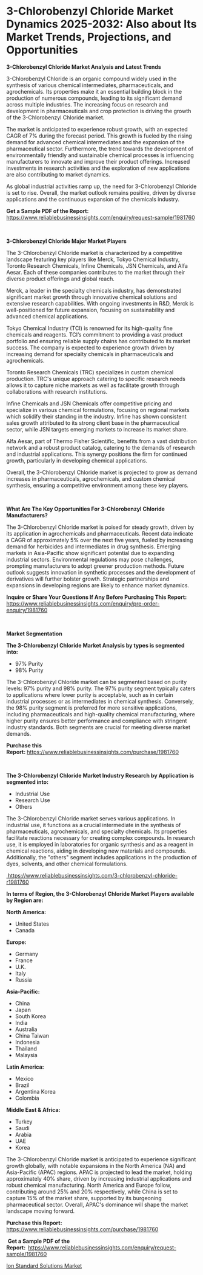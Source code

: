 <p><h1>3-Chlorobenzyl Chloride Market Dynamics 2025-2032: Also about Its Market Trends, Projections, and Opportunities</h1></p><p><strong>3-Chlorobenzyl Chloride Market Analysis and Latest Trends</strong></p>
<p><p>3-Chlorobenzyl Chloride is an organic compound widely used in the synthesis of various chemical intermediates, pharmaceuticals, and agrochemicals. Its properties make it an essential building block in the production of numerous compounds, leading to its significant demand across multiple industries. The increasing focus on research and development in pharmaceuticals and crop protection is driving the growth of the 3-Chlorobenzyl Chloride market.</p><p>The market is anticipated to experience robust growth, with an expected CAGR of 7% during the forecast period. This growth is fueled by the rising demand for advanced chemical intermediates and the expansion of the pharmaceutical sector. Furthermore, the trend towards the development of environmentally friendly and sustainable chemical processes is influencing manufacturers to innovate and improve their product offerings. Increased investments in research activities and the exploration of new applications are also contributing to market dynamics.</p><p>As global industrial activities ramp up, the need for 3-Chlorobenzyl Chloride is set to rise. Overall, the market outlook remains positive, driven by diverse applications and the continuous expansion of the chemicals industry.</p></p>
<p><strong>Get a Sample PDF of the Report:&nbsp;</strong> <a href="https://www.reliablebusinessinsights.com/enquiry/request-sample/1981760?utm_campaign=97&utm_medium=2&utm_source=Github&utm_content=ia&utm_term=05022025&utm_id=3-chlorobenzyl-chloride">https://www.reliablebusinessinsights.com/enquiry/request-sample/1981760</a></p>
<p>&nbsp;</p>
<p><strong>3-Chlorobenzyl Chloride Major Market Players</strong></p>
<p><p>The 3-Chlorobenzyl Chloride market is characterized by a competitive landscape featuring key players like Merck, Tokyo Chemical Industry, Toronto Research Chemicals, Infine Chemicals, JSN Chemicals, and Alfa Aesar. Each of these companies contributes to the market through their diverse product offerings and global reach.</p><p>Merck, a leader in the specialty chemicals industry, has demonstrated significant market growth through innovative chemical solutions and extensive research capabilities. With ongoing investments in R&D, Merck is well-positioned for future expansion, focusing on sustainability and advanced chemical applications.</p><p>Tokyo Chemical Industry (TCI) is renowned for its high-quality fine chemicals and reagents. TCI’s commitment to providing a vast product portfolio and ensuring reliable supply chains has contributed to its market success. The company is expected to experience growth driven by increasing demand for specialty chemicals in pharmaceuticals and agrochemicals.</p><p>Toronto Research Chemicals (TRC) specializes in custom chemical production. TRC's unique approach catering to specific research needs allows it to capture niche markets as well as facilitate growth through collaborations with research institutions. </p><p>Infine Chemicals and JSN Chemicals offer competitive pricing and specialize in various chemical formulations, focusing on regional markets which solidify their standing in the industry. Infine has shown consistent sales growth attributed to its strong client base in the pharmaceutical sector, while JSN targets emerging markets to increase its market share.</p><p>Alfa Aesar, part of Thermo Fisher Scientific, benefits from a vast distribution network and a robust product catalog, catering to the demands of research and industrial applications. This synergy positions the firm for continued growth, particularly in developing chemical applications.</p><p>Overall, the 3-Chlorobenzyl Chloride market is projected to grow as demand increases in pharmaceuticals, agrochemicals, and custom chemical synthesis, ensuring a competitive environment among these key players.</p></p>
<p>&nbsp;</p>
<p><strong>What Are The Key Opportunities For 3-Chlorobenzyl Chloride Manufacturers?</strong></p>
<p><p>The 3-Chlorobenzyl Chloride market is poised for steady growth, driven by its application in agrochemicals and pharmaceuticals. Recent data indicate a CAGR of approximately 5% over the next five years, fueled by increasing demand for herbicides and intermediates in drug synthesis. Emerging markets in Asia-Pacific show significant potential due to expanding industrial sectors. Environmental regulations may pose challenges, prompting manufacturers to adopt greener production methods. Future outlook suggests innovation in synthetic processes and the development of derivatives will further bolster growth. Strategic partnerships and expansions in developing regions are likely to enhance market dynamics.</p></p>
<p><strong>Inquire or Share Your Questions If Any Before Purchasing This Report:</strong> <a href="https://www.reliablebusinessinsights.com/enquiry/pre-order-enquiry/1981760?utm_campaign=97&utm_medium=2&utm_source=Github&utm_content=ia&utm_term=05022025&utm_id=3-chlorobenzyl-chloride">https://www.reliablebusinessinsights.com/enquiry/pre-order-enquiry/1981760</a></p>
<p>&nbsp;</p>
<p><strong>Market Segmentation</strong></p>
<p><strong>The 3-Chlorobenzyl Chloride Market Analysis by types is segmented into:</strong></p>
<p><ul><li>97% Purity</li><li>98% Purity</li></ul></p>
<p><p>The 3-Chlorobenzyl Chloride market can be segmented based on purity levels: 97% purity and 98% purity. The 97% purity segment typically caters to applications where lower purity is acceptable, such as in certain industrial processes or as intermediates in chemical synthesis. Conversely, the 98% purity segment is preferred for more sensitive applications, including pharmaceuticals and high-quality chemical manufacturing, where higher purity ensures better performance and compliance with stringent industry standards. Both segments are crucial for meeting diverse market demands.</p></p>
<p><strong>Purchase this Report:&nbsp;</strong><a href="https://www.reliablebusinessinsights.com/purchase/1981760?utm_campaign=97&utm_medium=2&utm_source=Github&utm_content=ia&utm_term=05022025&utm_id=3-chlorobenzyl-chloride">https://www.reliablebusinessinsights.com/purchase/1981760</a></p>
<p>&nbsp;</p>
<p><strong>The 3-Chlorobenzyl Chloride Market Industry Research by Application is segmented into:</strong></p>
<p><ul><li>Industrial Use</li><li>Research Use</li><li>Others</li></ul></p>
<p><p>The 3-Chlorobenzyl Chloride market serves various applications. In industrial use, it functions as a crucial intermediate in the synthesis of pharmaceuticals, agrochemicals, and specialty chemicals. Its properties facilitate reactions necessary for creating complex compounds. In research use, it is employed in laboratories for organic synthesis and as a reagent in chemical reactions, aiding in developing new materials and compounds. Additionally, the "others" segment includes applications in the production of dyes, solvents, and other chemical formulations.</p></p>
<p><a href="https://www.reliablebusinessinsights.com/3-chlorobenzyl-chloride-r1981760?utm_campaign=97&utm_medium=2&utm_source=Github&utm_content=ia&utm_term=05022025&utm_id=3-chlorobenzyl-chloride">&nbsp;https://www.reliablebusinessinsights.com/3-chlorobenzyl-chloride-r1981760</a></p>
<p><strong>In terms of Region, the 3-Chlorobenzyl Chloride Market Players available by Region are:</strong></p>
<p>
    <p> <strong> North America: </strong>
        <ul>
            <li>United States</li>
            <li>Canada</li>
        </ul>
        </p> 
    <p> <strong> Europe: </strong>
        <ul>
            <li>Germany</li>
            <li>France</li>
            <li>U.K.</li>
            <li>Italy</li>
            <li>Russia</li>
        </ul>
        </p> 
    <p> <strong> Asia-Pacific: </strong>
        <ul>
            <li>China</li>
            <li>Japan</li>
            <li>South Korea</li>
            <li>India</li>
            <li>Australia</li>
            <li>China Taiwan</li>
            <li>Indonesia</li>
            <li>Thailand</li>
            <li>Malaysia</li>
        </ul>
        </p> 
    <p> <strong> Latin America: </strong>
        <ul>
            <li>Mexico</li>
            <li>Brazil</li>
            <li>Argentina Korea</li>
            <li>Colombia</li>
        </ul>
        </p> 
    <p> <strong> Middle East & Africa: </strong>
        <ul>
            <li>Turkey</li>
            <li>Saudi</li>
            <li>Arabia</li>
            <li>UAE</li>
            <li>Korea</li>
        </ul>
    </p>
    </p>
<p><p>The 3-Chlorobenzyl Chloride market is anticipated to experience significant growth globally, with notable expansions in the North America (NA) and Asia-Pacific (APAC) regions. APAC is projected to lead the market, holding approximately 40% share, driven by increasing industrial applications and robust chemical manufacturing. North America and Europe follow, contributing around 25% and 20% respectively, while China is set to capture 15% of the market share, supported by its burgeoning pharmaceutical sector. Overall, APAC's dominance will shape the market landscape moving forward.</p></p>
<p><strong>Purchase this Report: </strong><a href="https://www.reliablebusinessinsights.com/purchase/1981760?utm_campaign=97&utm_medium=2&utm_source=Github&utm_content=ia&utm_term=05022025&utm_id=3-chlorobenzyl-chloride">https://www.reliablebusinessinsights.com/purchase/1981760</a></p>
<p>&nbsp;<strong>Get a Sample PDF of the Report:&nbsp;&nbsp;</strong><a href="https://www.reliablebusinessinsights.com/enquiry/request-sample/1981760?utm_campaign=97&utm_medium=2&utm_source=Github&utm_content=ia&utm_term=05022025&utm_id=3-chlorobenzyl-chloride">https://www.reliablebusinessinsights.com/enquiry/request-sample/1981760</a></p>
<p><strong></strong></p>
<p><p><a href="https://github.com/daphnyvashdi/Market-Research-Report-List-1/blob/main/ion-standard-solutions-market.md?utm_campaign=97&utm_medium=2&utm_source=Github&utm_content=ia&utm_term=05022025&utm_id=3-chlorobenzyl-chloride">Ion Standard Solutions Market</a></p></p>